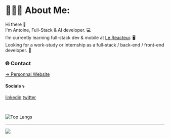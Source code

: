 # 👨🏻‍💻 About Me:
Hi there 👋
<br>
I'm Antoine, Full-Stack & AI developer. 💻
<br>
I’m currently learning full-stack dev & mobile at [Le Reacteur](https://github.com/lereacteur). 🖥
<br>
Looking for a work-study or internship as a full-stack / back-end / front-end developer. 📱
<br>
### 🌐 Contact
[→ Personnal Website](https://antoineancelin.com) 
<br>
#### Socials ⤵
[linkedin](https://linkedin.com/in/antancelin) [twitter](https://x.com/antancelin)

<br>

![Top Langs](https://github-readme-stats.vercel.app/api/top-langs/?username=antancelin&theme=tokyonight)
<br>

---
[![](https://visitcount.itsvg.in/api?id=antancelin&icon=5&color=10)](https://visitcount.itsvg.in)

